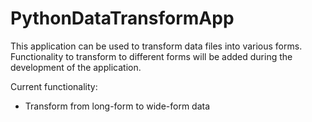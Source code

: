 # PythonDataTransformApp

This application can be used to transform data files into various forms.
Functionality to transform to different forms will be added during the development of the application.

Current functionality:

* Transform from long-form to wide-form data

